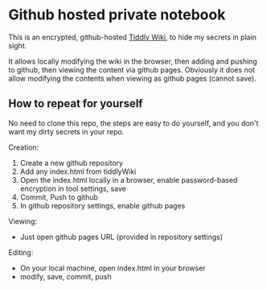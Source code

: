 # Github hosted private notebook

This is an encrypted, github-hosted [Tiddly Wiki](https://github.com/Jermolene/TiddlyWiki5), to hide my secrets in plain sight.

It allows locally modifying the wiki in the browser, then adding and pushing to github, then viewing the content via github pages.
Obviously it does not allow modifying the contents when viewing as github pages (cannot save).

## How to repeat for yourself

No need to clone this repo, the steps are easy to do yourself, and you don't want my dirty secrets in your repo.

Creation:

1. Create a new github repository
2. Add any index.html from tiddlyWiki
3. Open the index.html locally in a browser, enable password-based encryption in tool settings, save
4. Commit, Push to github
5. In github repository settings, enable github pages

Viewing:

* Just open github pages URL (provided in repository settings)

Editing:

* On your local machine, open index.html in your browser
* modify, save, commit, push
